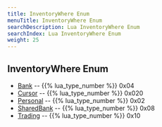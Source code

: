 ```yaml
---
title: InventoryWhere Enum
menuTitle: InventoryWhere Enum
searchDescription: Lua InventoryWhere Enum
searchIndex: Lua InventoryWhere Enum
weight: 25
---
```

## InventoryWhere Enum
- [Bank](bank) -- {{% lua_type_number %}} 0x04
- [Cursor](cursor) -- {{% lua_type_number %}} 0x020
- [Personal](personal) -- {{% lua_type_number %}} 0x02
- [SharedBank](sharedbank) -- {{% lua_type_number %}} 0x08
- [Trading](trading) -- {{% lua_type_number %}} 0x10